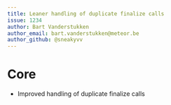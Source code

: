 ```yaml
---
title: Leaner handling of duplicate finalize calls
issue: 1234
author: Bart Vanderstukken
author_email: bart.vanderstukken@meteor.be
author_github: @sneakyvv
---
```

# Core
* Improved handling of duplicate finalize calls

